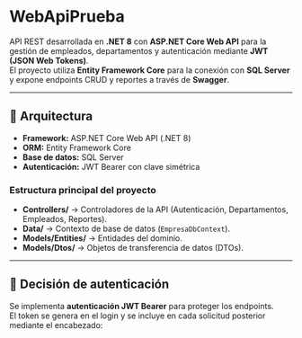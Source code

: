 # WebApiPrueba

API REST desarrollada en **.NET 8** con **ASP.NET Core Web API** para la gestión de empleados, departamentos y autenticación mediante **JWT (JSON Web Tokens)**.  
El proyecto utiliza **Entity Framework Core** para la conexión con **SQL Server** y expone endpoints CRUD y reportes a través de **Swagger**.

---

## 🧱 Arquitectura

- **Framework:** ASP.NET Core Web API (.NET 8)  
- **ORM:** Entity Framework Core  
- **Base de datos:** SQL Server 
- **Autenticación:** JWT Bearer con clave simétrica  

### Estructura principal del proyecto
- **Controllers/** → Controladores de la API (Autenticación, Departamentos, Empleados, Reportes).  
- **Data/** → Contexto de base de datos (`EmpresaDbContext`).  
- **Models/Entities/** → Entidades del dominio.  
- **Models/Dtos/** → Objetos de transferencia de datos (DTOs).  

---

## 🔐 Decisión de autenticación
Se implementa **autenticación JWT Bearer** para proteger los endpoints.  
El token se genera en el login y se incluye en cada solicitud posterior mediante el encabezado:

